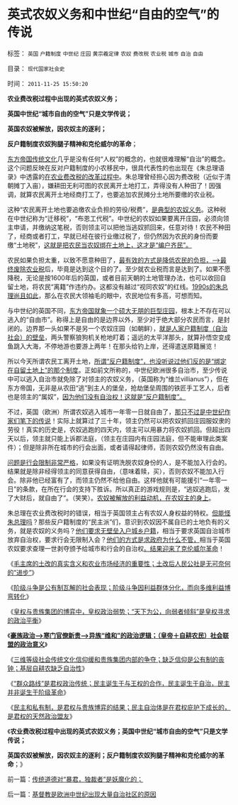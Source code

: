 # 英式农奴义务和中世纪“自由的空气”的传说

标签： `英国` `户籍制度` `中世纪` `庄园` `黄宗羲定律` `农奴` `费改税` `农业税` `城市` `自治` `自由` 

目录： `现代国家社会史`

时间： `2011-11-25 15:50:20`

**农业费改税过程中出现的英式农奴义务；**

**英国中世纪“城市自由的空气”只是文学传说；**

**英国农奴被解放，因农奴主的逐利；**

**反户籍制度农奴狗腿子精神和克伦威尔的革命**；

[东方帝国传统文化](../../../2009/7/24/人权普世价值观或令传统中国将不国.md)几乎是没有任何“人权”的概念的，也就很难理解“自治”的概念。这个问题反映在反对户籍制度的小农移民中，很具代表性的也出现在《朱总理语录》中透露的[在农业费改税的改革过程中](../../../2011/11/18/农民工不因人口红利，农业费改税过程关系重大.md)。朱总理曾经担心因为费改税（近似于清朝摊丁入亩），嫌耕田无利可图的农民离开土地打工，弄得没有人种田了！因强调，就算农民离开土地经商打工了，也要追加农民摊分土地所要缴的农业税。

这种“农民离开土地也要追缴农业负担的劳役/税费”，[是典型的农奴义务](../../../2011/3/10/圈地运动和农民工.md)。这种税在中世纪称为“迁移税”，“布恩工代税”。中世纪的农奴如果要离开庄园，必须向领主申请，并缴纳这笔税，否则领主可以把他当逃奴抓回来，任意对待！农民不种田了，经商或者打工，早就已经在彼行业缴过税了，但仍然因为农民的身份而要缴“土地税”，[这就是把农民当农奴绑在土地上，这才是“编户齐民”。](../../../2009/9/6/户籍制度杂锦批之“我的财产是你的”潜台词.md)

农民如果负担太重，以致不愿意种田了，[最有效的方式是降低农民的负担，——>最终废除农业税](../../../2011/11/1/从《朱镕基讲话实录》勘探政策演绎逻辑的过程.md)后，毕竟是达到这个目的了。至少就农业税而言是达到了。如果不愿降税，无论是按1600年后的英国，或者目前天朝的土地管理办法，也可以收回自留土地，将农民“离籍”作违约办。这都没有越过“视同农奴”的红线。[1990s的朱总理尚且如此](http://darthvad.blog.163.com/blog/static/5339947020111028459167/)，那么在农民大领袖毛的眼中，农民地位有多高，可想而知。

与中世纪的英国不同，[东方帝国就象一个硕大无朋的巨型庄园](../../../2010/5/26/古埃及社会对技术排斥似中国印度.md)，根本上不存在可以逃入的“自由市”。称得上是自由的是边界以外，至少对于绝大部分农民而言，是封闭的。边界那一头如果不是另一个农奴庄园（如朝鲜），[就是人家户籍制度（自治社会）的壁垒](../../../2010/2/1/入户大城市的诀窍和美国严厉的户籍制度.md)，两头警察狼狗机关枪地盯着；遥远的太平洋那头，就算孙悟空变成鱼跳入大海，不停地游也要游上两年！在那头给钓上岸，还得遣送原籍展览！

所以今天所谓农民工离开土地，[所谓“反户籍制度”，也没听说过他们反的是“绑定在自留土地上”的那个制度](../../../2009/9/8/农村也是等级社会.md)。正如前文所称的，中世纪欧洲很多自治市，至少传说中可以逃入自治市就免除了对领主的农奴义务，（英国称为“维兰villianus”），但在东方帝国，无非是从农田“逃”到主人的堡垒，抢劫堡垒周围的铁匠手工艺人，后者也是领主的“属奴”，[因为他们没有自治权！这就是“反户籍制度”。](../../../2009/9/6/户籍制度是中国全体平民的根本利益.md)

不过，英国（欧洲）所谓农奴逃入城市一年零一日就自由了，[那只不过是中世纪作家们笔下的传说](../../../2011/3/7/资本主义前的行会户籍制度和农民工.md)！实际上就算过了三十年，领主仍然可以把农奴抓回庄园服奴隶的劳役！真实的历史是，农奴逃跑的四天内，领主可以用暴力将农奴抓回。但超出四天以后，领主就只能上诉郡法庭，（领主在庄园内有庄园法庭，但不能审理此类案件）；但是除非所在城市的行会出面，或者请得起律师，否则农奴仍然没有自由。

[问题是行会限制非常严格](../../../2011/8/19/荷兰不是真正意义的民主公民社会.md)，如果没有证明洗脱农奴身份的人，是不能加入行会的。结果就是除非经得领主的同意获得自由，（意味着赎，买），否则农奴不能加入行会。除非他已经富有了，而领主仍然不给他自由。这样他就有可能援引“一年零一日”的条款，在所在行会的支持下胜诉。所以真正的游戏规则是，“逃奴逃跑后，发了大财后，就自由了”。（笑笑）。[农奴被解放的利益动机，在农奴主的身上](../../../2011/3/10/圈地运动和耕地红线.md)。

朱总理在农业费改税时的错误，相当于英国领主占有农奴人身权益的特权。[但能怪朱总理吗](../../../2011/11/10/WTO中看民主法治最早的约法、协商和仲裁形态.md)？那些反户籍制度的“民主派”们，意识到农奴因不属自已的土地负有的义务，就是农奴的义务吗？[他们要求无壁垒入户城乡户籍](../../../2009/10/30/公权如何才能获得公信力？.md)，相当于要求英国自治城市放弃自治权，要求行会无限制入会？[他们的方式是求政府为什么不管，](../../../2009/9/7/盲目反户籍制度声浪.md)相当于英国农奴要求查理一世剥夺颁予给城市和行会的自治权[。结果迎来了克伦威尔革命](../../../2011/10/21/民主不是为了报复，请不要选择克伦威尔革命.md)！

《[毛主席的土改的真实含义和农业市场经济的重要性；土改后人民公社是无可奈何的“进步”](../../../2011/11/23/土改和人民公社之间的市场经济的重要性.md)》

《[阶级斗争是公有制瓦解的社会表现；阶级斗争因利益群体分化，而向多维利益博弯转化](../../../2011/11/23/阶级斗争是公有制瓦解的社会表现.md)》

《[皇权与贵族集团的博弈中，皇权政治弱势；“天下为公，向弱者倾斜”是皇权寻求的政治平衡](../../../2011/11/24/中世纪领主制的机理和蒋介石的统治术.md)》

《[**豪族政治——>寒门官僚新贵——>异族“维和”的政治逻辑；（皇帝＋自耕农民）社会联盟的政治意义**](../../../2011/11/24/（皇帝＋自耕农民）社会联盟的政治意义.md)》

《[三维等级社会传统文化信仰缓和贵族集团内部的争夺；缺乏信仰是公有制的丧钟；基层自耕农缺乏自治性](../../../2011/11/24/缺乏信仰是公有制的丧钟.md)》

《[“群众路线”是君权政治传统；民主诞生于与王权的合作，民主诞生于自治，民主并非诞生于阶级革命](../../../2011/11/24/“走群众路线”是君权的政治传统；民主诞生于自治.md)》

《[民主和私有制，是君权与贵族博弈的结果；民主自治体是在君权庇护下成长的，是君权的天然政治盟友](../../../2011/11/25/传统道德对“暴君，独裁者”是妖魔化的；.md)》

《**农业费改税过程中出现的英式农奴义务；英国中世纪“城市自由的空气”只是文学传说；**

**英国农奴被解放，因农奴主的逐利；反户籍制度农奴狗腿子精神和克伦威尔的革命**；》



前一篇：[传统道德对“暴君，独裁者”是妖魔化的；](../../../2011/11/25/传统道德对“暴君，独裁者”是妖魔化的；.md)

后一篇：[基督教是欧洲中世纪出现大量自治社区的原因](../../../2011/11/25/基督教是欧洲中世纪出现大量自治社区的原因.md)